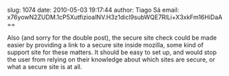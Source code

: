 slug:    1074
date:    2010-05-03 19:17:44
author:  Tiago Sá
email:   x76yowN2ZUDM.1cP5XutfizioalNV.H3z1dicl9subWQE7RlLi+X3xkFm16HiDaA==

Also (and sorry for the double post), the secure site check could be
made easier by providing a link to a secure site inside mozilla, some
kind of support site for these matters. It should be easy to set up,
and would stop the user from relying on their knowledge about which
sites are secure, or what a secure site is at all.
